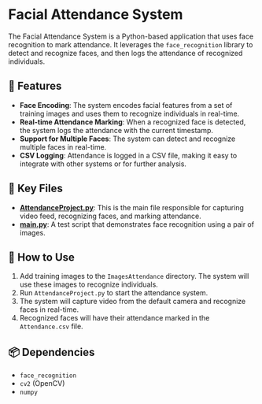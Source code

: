 # Facial Attendance System

The Facial Attendance System is a Python-based application that uses face recognition to mark attendance. It leverages the `face_recognition` library to detect and recognize faces, and then logs the attendance of recognized individuals.

## 🌟 Features

- **Face Encoding**: The system encodes facial features from a set of training images and uses them to recognize individuals in real-time.
- **Real-time Attendance Marking**: When a recognized face is detected, the system logs the attendance with the current timestamp.
- **Support for Multiple Faces**: The system can detect and recognize multiple faces in real-time.
- **CSV Logging**: Attendance is logged in a CSV file, making it easy to integrate with other systems or for further analysis.

## 📂 Key Files

- [**AttendanceProject.py**](https://github.com/AdityaOjhalang/FacialAttendance/blob/master/AttendanceProject.py): This is the main file responsible for capturing video feed, recognizing faces, and marking attendance.
- [**main.py**](https://github.com/AdityaOjhalang/FacialAttendance/blob/master/main.py): A test script that demonstrates face recognition using a pair of images.

## 🚀 How to Use

1. Add training images to the `ImagesAttendance` directory. The system will use these images to recognize individuals.
2. Run `AttendanceProject.py` to start the attendance system.
3. The system will capture video from the default camera and recognize faces in real-time.
4. Recognized faces will have their attendance marked in the `Attendance.csv` file.

## 📦 Dependencies

- `face_recognition`
- `cv2` (OpenCV)
- `numpy`
